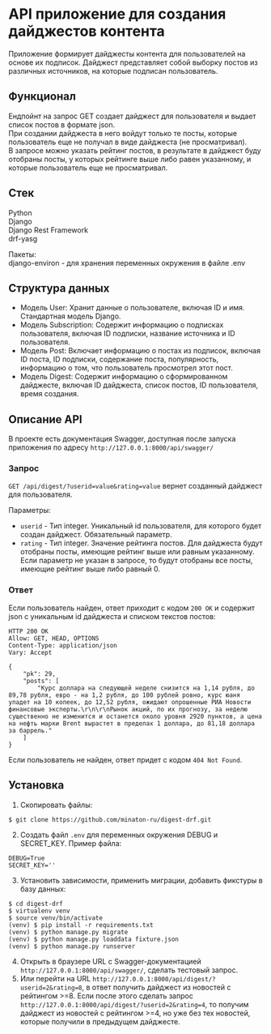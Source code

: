 # API приложение для создания дайджестов контента  

Приложение формирует дайджесты контента для пользователей на основе их подписок. Дайджест представляет собой выборку постов из различных источников, на которые подписан пользователь.  

## Функционал  
Ендпойнт на запрос GET создает дайджест для пользователя и выдает список постов в формате json.  
При создании дайджеста в него войдут только те посты, которые пользователь еще не получал в виде дайджеста (не просматривал).  
В запросе можно указать рейтинг постов, в результате в дайджест буду отобраны посты, у которых рейтинге выше либо равен указанному, и которые пользователь еще не просматривал.  
  
## Стек  
Python  
Django  
Django Rest Framework  
drf-yasg  
  
Пакеты:  
django-environ - для хранения переменных окружения в файле .env

## Структура данных

- Модель User: Хранит данные о пользователе, включая ID и имя. Стандартная модель Django.  
- Модель Subscription: Содержит информацию о подписках пользователя, включая ID подписки, название источника и ID пользователя.  
- Модель Post: Включает информацию о постах из подписок, включая ID поста, ID подписки, содержание поста, популярность, информацию о том, что пользователь просмотрел этот пост.  
- Модель Digest: Содержит информацию о сформированном дайджесте, включая ID дайджеста, список постов, ID пользователя, время создания.  

## Описание API  

В проекте есть документация Swagger, доступная после запуска приложения по адресу `http://127.0.0.1:8000/api/swagger/`  

### Запрос

`GET /api/digest/?userid=value&rating=value` вернет созданный дайджест для пользователя.    

Параметры:  
- `userid` - Тип integer. Уникальный id пользователя, для которого будет создан дайджест. Обязательный параметр.  
- `rating` - Тип integer. Значение рейтинга постов. Для дайджеста будут отобраны посты, имеющие рейтинг выше или равным указанному. Если параметр не указан в запросе, то будут отобраны все посты, имеющие рейтинг выше либо равный 0.  

### Ответ  

Если пользователь найден, ответ приходит с кодом `200 OK` и содержит json с уникальным id дайджеста и списком текстов постов:  

```
HTTP 200 OK
Allow: GET, HEAD, OPTIONS
Content-Type: application/json
Vary: Accept

{
    "pk": 29,
    "posts": [
        "Курс доллара на следующей неделе снизится на 1,14 рубля, до 89,78 рубля, евро - на 1,2 рубля, до 100 рублей ровно, курс юаня упадет на 10 копеек, до 12,52 рубля, ожидают опрошенные РИА Новости финансовые эксперты.\r\n\r\nРынок акций, по их прогнозу, за неделю существенно не изменится и останется около уровня 2920 пунктов, а цена на нефть марки Brent вырастет в пределах 1 доллара, до 81,18 доллара за баррель."
    ]
}
```
Если пользователь не найден, ответ придет с кодом `404 Not Found`.  

## Установка  

1. Скопировать файлы:  
```
$ git clone https://github.com/minaton-ru/digest-drf.git
```
2. Создать файл `.env` для переменных окружения DEBUG и SECRET_KEY. Пример файла:
```
DEBUG=True
SECRET_KEY=''
```
3. Установить зависимости, применить миграции, добавить фикстуры в базу данных:  
```
$ cd digest-drf
$ virtualenv venv
$ source venv/bin/activate
(venv) $ pip install -r requirements.txt
(venv) $ python manage.py migrate
(venv) $ python manage.py loaddata fixture.json
(venv) $ python manage.py runserver
```

4. Открыть в браузере URL c Swagger-документацией  `http://127.0.0.1:8000/api/swagger/`, сделать тестовый запрос.
5. Или перейти на URL `http://127.0.0.1:8000/api/digest/?userid=2&rating=8`, в ответ получить дайджест из новостей с рейтингом >=8. Если после этого сделать запрос `http://127.0.0.1:8000/api/digest/?userid=2&rating=4`, то получим дайджест из новостей с рейтингом >=4, но уже без тех новостей, которые получили в предыдущем дайджесте.  